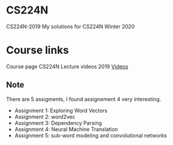 # CS224N
CS224N-2019
My solutions for CS224N Winter 2020

# Course links
Course page CS224N
Lecture videos 2019 [Videos](https://www.youtube.com/watch?v=8rXD5-xhemo&list=PLoROMvodv4rOhcuXMZkNm7j3fVwBBY42z)

## Note
There are 5 assigments, I found assignement 4 very interesting.
 - Assignment 1: Exploring Word Vectors 
 - Assignment 2: word2vec 
 - Assignment 3: Dependency Parsing
 - Assignment 4: Neural Machine Translation
 - Assignment 5: sub-word modeling and convolutional networks



